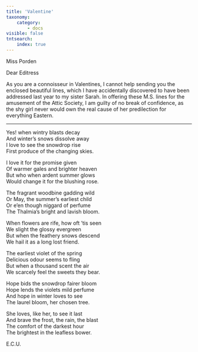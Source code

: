 ```yaml
---
title: 'Valentine'
taxonomy:
    category:
        - docs
visible: false
tntsearch:
    index: true
---
```


<div class="author">Miss Porden</div>

Dear Editress  
  
As you are a connoisseur in Valentines, I cannot help sending you the enclosed beautiful lines, which I have accidentally discovered to have been addressed last year to my sister Sarah. In offering these M.S. lines for the amusement of the Attic Society, I am guilty of no break of confidence, as the shy girl never would own the real cause of her predilection for everything Eastern.

--- 
    
Yes! when wintry blasts decay    
And winter’s snows dissolve away    
I love to see the snowdrop rise    
First produce of the changing skies.    
  
I love it for the promise given    
Of warmer gales and brighter heaven    
But who when ardent summer glows    
Would change it for the blushing rose.  
  
The fragrant woodbine gadding wild    
Or May, the summer’s earliest child    
Or e’en though niggard of perfume    
The Thalmia’s bright and lavish bloom.    
  
When flowers are rife, how oft ’tis seen    
We slight the glossy evergreen    
But when the feathery snows descend    
We hail it as a long lost friend.    
  
The earliest violet of the spring    
Delicious odour seems to fling    
But when a thousand scent the air    
We scarcely feel the sweets they bear.    
  
Hope bids the snowdrop fairer bloom    
Hope lends the violets mild perfume    
And hope in winter loves to see    
The laurel bloom, her chosen tree.    
  
She loves, like her, to see it last    
And brave the frost, the rain, the blast    
The comfort of the darkest hour    
The brightest in the leafless bower.  
  
E.C.U.  